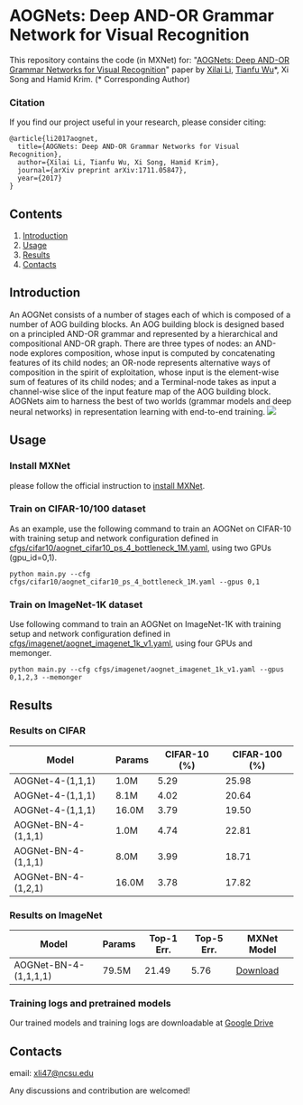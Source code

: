 # AOGNets: Deep AND-OR Grammar Network for Visual Recognition
This repository contains the code (in MXNet) for: "[AOGNets: Deep AND-OR Grammar Networks for Visual Recognition](https://arxiv.org/abs/1711.05847)" paper by [Xilai Li](https://xilaili.github.io), [Tianfu Wu](http://www4.ncsu.edu/~twu19/)\*, Xi Song and Hamid Krim. (* Corresponding Author)

### Citation

If you find our project useful in your research, please consider citing:

```
@article{li2017aognet,
  title={AOGNets: Deep AND-OR Grammar Networks for Visual Recognition},
  author={Xilai Li, Tianfu Wu, Xi Song, Hamid Krim},
  journal={arXiv preprint arXiv:1711.05847},
  year={2017}
}
```

## Contents

1. [Introduction](#introduction)
2. [Usage](#usage)
3. [Results](#results)
4. [Contacts](#contacts)

## Introduction
An AOGNet consists of a number of stages each of which is composed of a number of AOG building blocks. An AOG building block is designed based on a principled AND-OR grammar and represented by a hierarchical and compositional AND-OR graph. There are three types of nodes: an AND-node explores composition, whose input is computed by concatenating features of its child nodes; an OR-node represents alternative ways of composition in the spirit of exploitation, whose input is the element-wise sum of features of its child nodes; and a Terminal-node takes as input a channel-wise slice of the input feature map of the AOG building block. AOGNets aim to harness the best of two worlds (grammar models and deep neural networks) in representation learning with end-to-end training.
<img src="https://raw.githubusercontent.com/xilaili/xilaili.github.io/master/images/AOGNet-BuildingBlock.png">

## Usage

### Install MXNet
please follow the official instruction to [install MXNet](https://mxnet.incubator.apache.org/install/index.html).

### Train on CIFAR-10/100 dataset
As an example, use the following command to train an AOGNet on CIFAR-10 with training setup and network configuration defined in [cfgs/cifar10/aognet_cifar10_ps_4_bottleneck_1M.yaml](cfgs/cifar10/aognet_cifar10_ps_4_bottleneck_1M.yaml), using two GPUs (gpu_id=0,1). 
```shell
python main.py --cfg cfgs/cifar10/aognet_cifar10_ps_4_bottleneck_1M.yaml --gpus 0,1
```

### Train on ImageNet-1K dataset
Use following command to train an AOGNet on ImageNet-1K with training setup and network configuration defined in [cfgs/imagenet/aognet_imagenet_1k_v1.yaml](cfgs/imagenet/aognet_imagenet_1k_v1.yaml), using four GPUs and memonger. 
```shell
python main.py --cfg cfgs/imagenet/aognet_imagenet_1k_v1.yaml --gpus 0,1,2,3 --memonger
```

## Results

### Results on CIFAR

| Model | Params | CIFAR-10 (%) | CIFAR-100 (%)|
|---|---|---|---|
| AOGNet-4-(1,1,1) | 1.0M | 5.29 | 25.98 |
| AOGNet-4-(1,1,1) | 8.1M | 4.02 | 20.64 |
| AOGNet-4-(1,1,1) | 16.0M | 3.79 | 19.50 |
| AOGNet-BN-4-(1,1,1) | 1.0M | 4.74 | 22.81 |
| AOGNet-BN-4-(1,1,1) | 8.0M | 3.99 | 18.71 |
| AOGNet-BN-4-(1,2,1) | 16.0M | 3.78 | 17.82 |

### Results on ImageNet

| Model | Params | Top-1 Err. | Top-5 Err. | MXNet Model |
|---|---|---|---|---|
| AOGNet-BN-4-(1,1,1,1) | 79.5M | 21.49 | 5.76 | [Download](https://drive.google.com/open?id=1BWFchuwne-QsItJX10PDv87yGSu0ruL3) |

### Training logs and pretrained models

Our trained models and training logs are downloadable at [Google Drive](https://drive.google.com/open?id=10DqN-ylDF_fFgvFmewnm1NEoqQCa1UAB)


## Contacts
email: xli47@ncsu.edu

Any discussions and contribution are welcomed!
